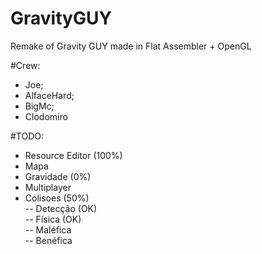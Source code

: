 # GravityGUY

Remake of Gravity GUY made in Flat Assembler + OpenGL

#Crew:
- Joe;
- AlfaceHard;
- BigMc;
- Clodomiro

#TODO:
- Resource Editor (100%)
- Mapa
- Gravidade (0%)
- Multiplayer
- Colisoes (50%)<br />
-- Detecção (OK)<br />
-- Física (OK)<br />
-- Maléfica<br />
-- Benéfica<br />

